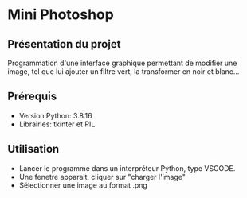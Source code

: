 # Mini Photoshop

## Présentation du projet
Programmation d'une interface graphique permettant de modifier une image, tel que lui ajouter un filtre vert, la transformer en noir et blanc...

## Prérequis
* Version Python: 3.8.16
* Librairies: tkinter et PIL

## Utilisation
* Lancer le programme dans un interpréteur Python, type VSCODE.
* Une fenetre apparait, cliquer sur "charger l'image"
* Sélectionner une image au format .png
